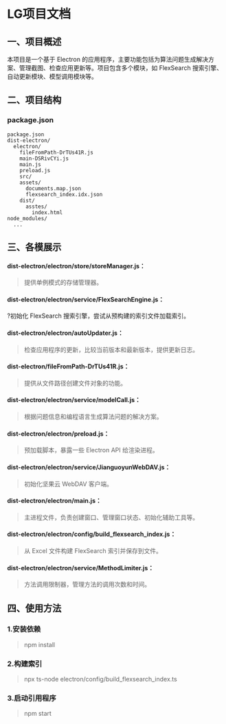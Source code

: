 # LG项目文档

## 一、项目概述

本项目是一个基于 Electron 的应用程序，主要功能包括为算法问题生成解决方案、管理截图、检查应用更新等。项目包含多个模块，如 FlexSearch 搜索引擎、自动更新模块、模型调用模块等。

## 二、项目结构

### package.json
```plaintext
package.json
dist-electron/
  electron/
    fileFromPath-DrTUs41R.js
    main-DSRivCYi.js
    main.js
    preload.js
    src/
    assets/
      documents.map.json
      flexsearch_index.idx.json
    dist/
      asstes/
        index.html
node_modules/
  ...
```


## 三、各模展示
#### dist-electron/electron/store/storeManager.js：
>提供单例模式的存储管理器。
#### dist-electron/electron/service/FlexSearchEngine.js：
?初始化 FlexSearch 搜索引擎，尝试从预构建的索引文件加载索引。
#### dist-electron/electron/autoUpdater.js：
>检查应用程序的更新，比较当前版本和最新版本，提供更新日志。
#### dist-electron/fileFromPath-DrTUs41R.js：
>提供从文件路径创建文件对象的功能。
#### dist-electron/electron/service/modelCall.js：
>根据问题信息和编程语言生成算法问题的解决方案。
#### dist-electron/electron/preload.js：
>预加载脚本，暴露一些 Electron API 给渲染进程。
#### dist-electron/electron/service/JianguoyunWebDAV.js：
>初始化坚果云 WebDAV 客户端。
#### dist-electron/electron/main.js：
>主进程文件，负责创建窗口、管理窗口状态、初始化辅助工具等。
#### dist-electron/electron/config/build_flexsearch_index.js：
>从 Excel 文件构建 FlexSearch 索引并保存到文件。
#### dist-electron/electron/service/MethodLimiter.js：
>方法调用限制器，管理方法的调用次数和时间。

## 四、使用方法
### 1.安装依赖
> npm install
### 2.构建索引
> npx ts-node electron/config/build_flexsearch_index.ts
### 3.启动引用程序
> npm start

